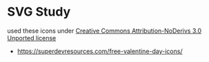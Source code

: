 # SVG Study

used these icons under [Creative Commons Attribution-NoDerivs 3.0 Unported license](https://creativecommons.org/licenses/by-nd/3.0/)

- https://superdevresources.com/free-valentine-day-icons/

